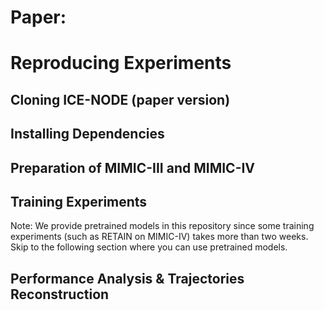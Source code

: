 # Paper: 


# Reproducing Experiments


## Cloning ICE-NODE (paper version)


## Installing Dependencies


## Preparation of MIMIC-III and MIMIC-IV


## Training Experiments

Note: We provide pretrained models in this repository since some training experiments (such as RETAIN on MIMIC-IV) takes more than two weeks. Skip to the following section where you can use pretrained models.


## Performance Analysis & Trajectories Reconstruction



